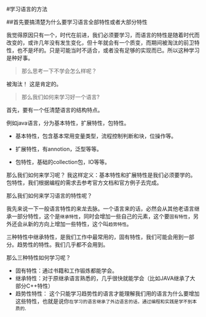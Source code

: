 #学习语言的方法


##首先要搞清楚为什么要学习语言全部特性或者大部分特性

我觉得原因只有一个，时代在前进，我们必须要学习，而语言的特性是随着时代而改变的，或许几年没有发生变化，但十年就会有一个质变，而期间被淘汰的前卫特性，也不是坏的。只是可能当时不适合，或者没有足够的实现而已。所以这种学习是种好事。

>那么思考一下不学会怎么样呢？

被淘汰！ 这是肯定的。

>那么我们如何来学习好一个语言?

首先，要有一个任清楚语言的结构特点。

例如java语言，分为基本特性，扩展特性，包特性。

- 基本特性，包含基本常用变量类型，流程控制判断和块，位操作等。

- 扩展特性，有annotion，泛型等等。

- 包特性，基础的collection包，IO等等。

那么我们如何来学习呢？ 我这样定义：基本特性和扩展特性是我们必须要学的。包特性，我们根据编程的需求去参考官方文档和官方例子去完成。


那么我们如何来学习语言的特性呢？

我先来说一下一般语言特性的来龙去脉。一个语言来的话，必然会从其他老语言继承一部分特性，这个是`继承特性`，同时会增加一些自己的元素，这个要`固有特性`，另外还会从新的方向上增加一些特性，这个叫`趋势特性`。


三种特性中继承特性，是我们工作中最常用的，固有特性，我们可能会用到一部分。趋势性的特性。我们几乎都不会用到。

那么三种特性如何学习呢？
 
- 固有特性：通过书籍和工作锻炼都能学会。
- 继承特性：对于原继承语言熟悉的，几乎很快就能学会（比如JAVA继承了大部分C++特性）
- 趋势性特性： 这个只能学习趋势性的语言才能理解我们用的语言为什么要增加这些特性，也就是说你`在学习的语言继承了外边语言的话，通过编程和实践是学不到本质的`.



